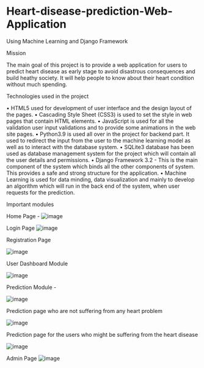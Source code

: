 # Heart-disease-prediction-Web-Application
Using Machine Learning and Django Framework

Mission

The main goal of this project is to provide a web application for users to predict heart disease as early stage to avoid disastrous consequences and build heathy society. It will help people to know about their heart condition without much spending.


Technologies used in the project

•	HTML5 used for development of user interface and the design layout of the pages.
•	Cascading Style Sheet (CSS3) is used to set the style in web pages that contain HTML elements.
•	JavaScript is used for all the validation user input validations and to provide some animations in the web site pages.
•	Python3.9 is used all over in the project for backend part. It used to redirect the input from the user to the machine learning model as well as to interact with the database system.
•	SQLite3 database has been used as database management system for the project which will contain all the user details and permissions.
•	Django Framework 3.2 - This is the main component of the system which binds all the other components of system. This provides a safe and strong structure for the application.
•	Machine Learning is used for data minding, data visualization and mainly to develop an algorithm which will run in the back end of the system, when user requests for the prediction.


Important modules

Home Page - 
![image](https://user-images.githubusercontent.com/80016588/115943787-d4dffa80-a466-11eb-8445-a3bec2fe0e3b.png)


Login Page
![image](https://user-images.githubusercontent.com/80016588/115943805-df9a8f80-a466-11eb-97d2-bdf8b324d7f6.png)

 
Registration Page

 ![image](https://user-images.githubusercontent.com/80016588/115943808-e2958000-a466-11eb-9314-805f2e67758d.png)


User Dashboard Module

![image](https://user-images.githubusercontent.com/80016588/115943810-e923f780-a466-11eb-9b1b-768ebc45baa2.png)


 
Prediction Module - 

![image](https://user-images.githubusercontent.com/80016588/115943847-238d9480-a467-11eb-95b2-9e6fd808a3a1.png)

 
Prediction page who are not suffering from any heart problem

 ![image](https://user-images.githubusercontent.com/80016588/115943851-27211b80-a467-11eb-802f-69ad9084559b.png)


Prediction page for the users who might be suffering from the heart disease

 ![image](https://user-images.githubusercontent.com/80016588/115943856-2a1c0c00-a467-11eb-96ad-e6a076fd9ed9.png)

Admin Page
![image](https://user-images.githubusercontent.com/80016588/115943861-330cdd80-a467-11eb-8ac2-ea16f64ae7a3.png)


